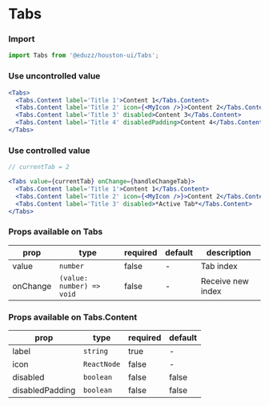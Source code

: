 # Tabs

### Import

```js
import Tabs from '@eduzz/houston-ui/Tabs';
```

### Use uncontrolled value

```jsx
<Tabs>
  <Tabs.Content label='Title 1'>Content 1</Tabs.Content>
  <Tabs.Content label='Title 2' icon={<MyIcon />}>Content 2</Tabs.Content>
  <Tabs.Content label='Title 3' disabled>Content 3</Tabs.Content>
  <Tabs.Content label='Title 4' disabledPadding>Content 4</Tabs.Content>
</Tabs>
```

### Use controlled value

```jsx
// currentTab = 2

<Tabs value={currentTab} onChange={handleChangeTab}>
  <Tabs.Content label='Title 1'>Content 1</Tabs.Content>
  <Tabs.Content label='Title 2' icon={<MyIcon />}>Content 2</Tabs.Content>
  <Tabs.Content label='Title 3' disabled>*Active Tab*</Tabs.Content>
</Tabs>
```

### Props available on Tabs

| prop     | type                      | required | default | description       |
|----------|---------------------------|----------|---------|-------------------|
| value    | `number`                  | false    | -       | Tab index         |
| onChange | `(value: number) => void` | false    | -       | Receive new index |

### Props available on Tabs.Content

| prop            | type        | required | default |
|-----------------|-------------|----------|---------|
| label           | `string`    | true     | -       |
| icon            | `ReactNode` | false    | -       |
| disabled        | `boolean`   | false    | false   |
| disabledPadding | `boolean`   | false    | false   |
